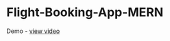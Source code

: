 # Flight-Booking-App-MERN
Demo - <a href= "https://drive.google.com/file/d/1IeJBo0-IZfpgHftQ38SwkkzH5VHVZzCS/view?usp=sharing">view video</a>
